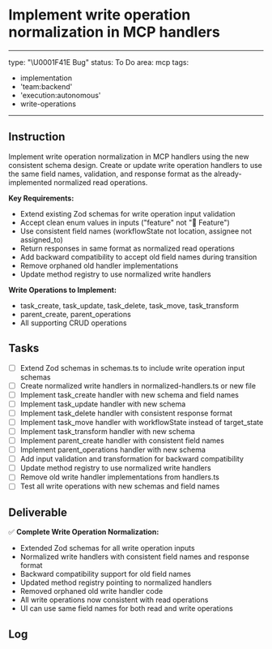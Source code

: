 # Implement write operation normalization in MCP handlers

---
type: "\U0001F41E Bug"
status: To Do
area: mcp
tags:
  - implementation
  - 'team:backend'
  - 'execution:autonomous'
  - write-operations
---


## Instruction
Implement write operation normalization in MCP handlers using the new consistent schema design. Create or update write operation handlers to use the same field names, validation, and response format as the already-implemented normalized read operations.

**Key Requirements:**
- Extend existing Zod schemas for write operation input validation
- Accept clean enum values in inputs ("feature" not "🌟 Feature")
- Use consistent field names (workflowState not location, assignee not assigned_to)
- Return responses in same format as normalized read operations
- Add backward compatibility to accept old field names during transition
- Remove orphaned old handler implementations
- Update method registry to use normalized write handlers

**Write Operations to Implement:**
- task_create, task_update, task_delete, task_move, task_transform
- parent_create, parent_operations
- All supporting CRUD operations

## Tasks
- [ ] Extend Zod schemas in schemas.ts to include write operation input schemas
- [ ] Create normalized write handlers in normalized-handlers.ts or new file
- [ ] Implement task_create handler with new schema and field names
- [ ] Implement task_update handler with new schema
- [ ] Implement task_delete handler with consistent response format
- [ ] Implement task_move handler with workflowState instead of target_state
- [ ] Implement task_transform handler with new schema
- [ ] Implement parent_create handler with consistent field names
- [ ] Implement parent_operations handler with new schema
- [ ] Add input validation and transformation for backward compatibility
- [ ] Update method registry to use normalized write handlers
- [ ] Remove old write handler implementations from handlers.ts
- [ ] Test all write operations with new schemas and field names

## Deliverable
✅ **Complete Write Operation Normalization:**
- Extended Zod schemas for all write operation inputs
- Normalized write handlers with consistent field names and response format
- Backward compatibility support for old field names
- Updated method registry pointing to normalized handlers
- Removed orphaned old write handler code
- All write operations now consistent with read operations
- UI can use same field names for both read and write operations

## Log
